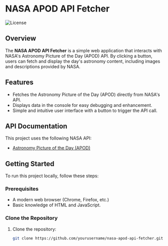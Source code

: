 # NASA APOD API Fetcher  

![License](https://img.shields.io/badge/license-MIT-blue.svg)  

## Overview  

The **NASA APOD API Fetcher** is a simple web application that interacts with NASA's Astronomy Picture of the Day (APOD) API. By clicking a button, users can fetch and display the day's astronomy content, including images and descriptions provided by NASA.  

## Features  

- Fetches the Astronomy Picture of the Day (APOD) directly from NASA's API.  
- Displays data in the console for easy debugging and enhancement.  
- Simple and intuitive user interface with a button to trigger the API call.  

## API Documentation  

This project uses the following NASA API:  

- [Astronomy Picture of the Day (APOD)](https://api.nasa.gov/)  

## Getting Started  

To run this project locally, follow these steps:  

### Prerequisites  

- A modern web browser (Chrome, Firefox, etc.)  
- Basic knowledge of HTML and JavaScript.  

### Clone the Repository  

1. Clone the repository:  

   ```bash  
   git clone https://github.com/yourusername/nasa-apod-api-fetcher.git
